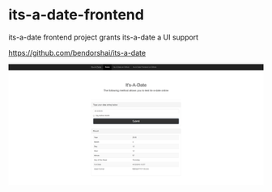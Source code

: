 # its-a-date-frontend

its-a-date frontend project grants its-a-date a UI support

https://github.com/bendorshai/its-a-date

![alt tag](https://github.com/skatz1990/its-a-date-frontend/blob/master/public/CSS/Preview.jpg)